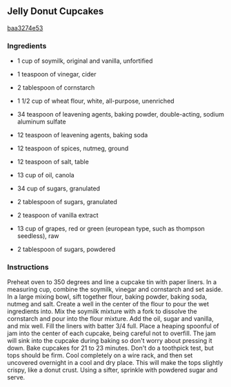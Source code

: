 ## Jelly Donut Cupcakes

[baa3274e53](http://www.food.com/recipe/jelly-donut-cupcakes-387421)

### Ingredients

 - 1 cup of soymilk, original and vanilla, unfortified

 - 1 teaspoon of vinegar, cider

 - 2 tablespoon of cornstarch

 - 1 1/2 cup of wheat flour, white, all-purpose, unenriched

 - 34 teaspoon of leavening agents, baking powder, double-acting, sodium aluminum sulfate

 - 12 teaspoon of leavening agents, baking soda

 - 12 teaspoon of spices, nutmeg, ground

 - 12 teaspoon of salt, table

 - 13 cup of oil, canola

 - 34 cup of sugars, granulated

 - 2 tablespoon of sugars, granulated

 - 2 teaspoon of vanilla extract

 - 13 cup of grapes, red or green (european type, such as thompson seedless), raw

 - 2 tablespoon of sugars, powdered

### Instructions

Preheat oven to 350 degrees and line a cupcake tin with paper liners. In a measuring cup, combine the soymilk, vinegar and cornstarch and set aside. In a large mixing bowl, sift together flour, baking powder, baking soda, nutmeg and salt. Create a well in the center of the flour to pour the wet ingredients into. Mix the soymilk mixture with a fork to dissolve the cornstarch and pour into the flour mixture. Add the oil, sugar and vanilla, and mix well. Fill the liners with batter 3/4 full. Place a heaping spoonful of jam into the center of each cupcake, being careful not to overfill. The jam will sink into the cupcake during baking so don't worry about pressing it down. Bake cupcakes for 21 to 23 minutes. Don't do a toothpick test, but tops should be firm. Cool completely on a wire rack, and then set uncovered overnight in a cool and dry place. This will make the tops slightly crispy, like a donut crust. Using a sifter, sprinkle with powdered sugar and serve.